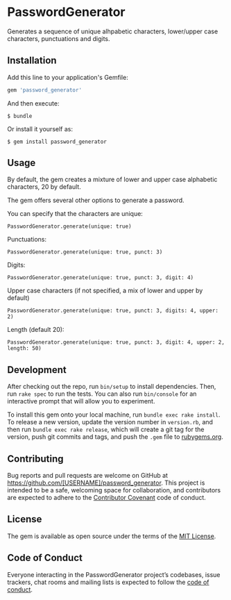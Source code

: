 # PasswordGenerator

Generates a sequence of unique alhpabetic characters, lower/upper case characters, punctuations and digits.

## Installation

Add this line to your application's Gemfile:

```ruby
gem 'password_generator'
```

And then execute:

    $ bundle

Or install it yourself as:

    $ gem install password_generator

## Usage

By default, the gem creates a mixture of lower and upper case alphabetic characters, 20 by default. 

The gem offers several other options to generate a password.

You can specify that the characters are unique:
```
PasswordGenerator.generate(unique: true)
```

Punctuations:
```
PasswordGenerator.generate(unique: true, punct: 3)
```

Digits:
```
PasswordGenerator.generate(unique: true, punct: 3, digit: 4)
```

Upper case characters (if not specified, a mix of lower and upper by default)
```
PasswordGenerator.generate(unique: true, punct: 3, digits: 4, upper: 2)
```

Length (default 20):
```
PasswordGenerator.generate(unique: true, punct: 3, digit: 4, upper: 2, length: 50)
```
## Development

After checking out the repo, run `bin/setup` to install dependencies. Then, run `rake spec` to run the tests. You can also run `bin/console` for an interactive prompt that will allow you to experiment.

To install this gem onto your local machine, run `bundle exec rake install`. To release a new version, update the version number in `version.rb`, and then run `bundle exec rake release`, which will create a git tag for the version, push git commits and tags, and push the `.gem` file to [rubygems.org](https://rubygems.org).

## Contributing

Bug reports and pull requests are welcome on GitHub at https://github.com/[USERNAME]/password_generator. This project is intended to be a safe, welcoming space for collaboration, and contributors are expected to adhere to the [Contributor Covenant](http://contributor-covenant.org) code of conduct.

## License

The gem is available as open source under the terms of the [MIT License](https://opensource.org/licenses/MIT).

## Code of Conduct

Everyone interacting in the PasswordGenerator project’s codebases, issue trackers, chat rooms and mailing lists is expected to follow the [code of conduct](https://github.com/[USERNAME]/password_generator/blob/master/CODE_OF_CONDUCT.md).
